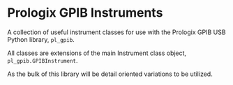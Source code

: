 # Prologix GPIB Instruments

A collection of useful instrument classes for use with the Prologix GPIB USB Python library, `pl_gpib`.  

All classes are extensions of the main Instrument class object, `pl_gpib.GPIBInstrument`.

As the bulk of this library will be detail oriented variations to be utilized.
